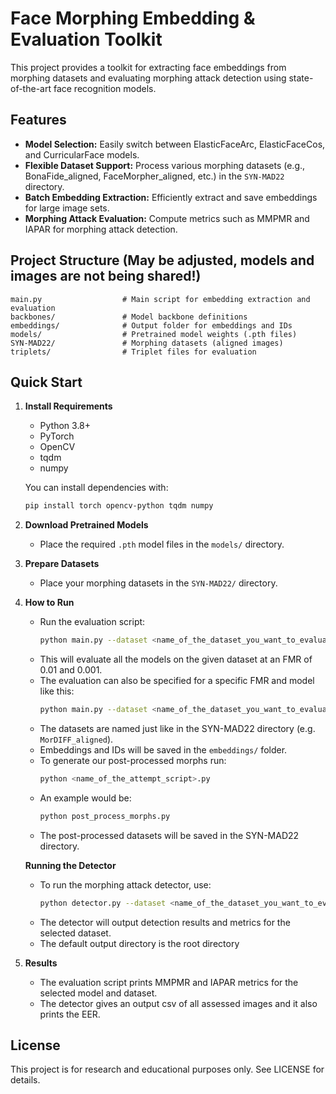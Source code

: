 # Face Morphing Embedding & Evaluation Toolkit

This project provides a toolkit for extracting face embeddings from morphing datasets and evaluating morphing attack detection using state-of-the-art face recognition models.

## Features
- **Model Selection:** Easily switch between ElasticFaceArc, ElasticFaceCos, and CurricularFace models.
- **Flexible Dataset Support:** Process various morphing datasets (e.g., BonaFide_aligned, FaceMorpher_aligned, etc.) in the `SYN-MAD22` directory.
- **Batch Embedding Extraction:** Efficiently extract and save embeddings for large image sets.
- **Morphing Attack Evaluation:** Compute metrics such as MMPMR and IAPAR for morphing attack detection.

## Project Structure (May be adjusted, models and images are not being shared!)
```
main.py                  # Main script for embedding extraction and evaluation
backbones/               # Model backbone definitions
embeddings/              # Output folder for embeddings and IDs
models/                  # Pretrained model weights (.pth files)
SYN-MAD22/               # Morphing datasets (aligned images)
triplets/                # Triplet files for evaluation
```

## Quick Start
1. **Install Requirements**
   - Python 3.8+
   - PyTorch
   - OpenCV
   - tqdm
   - numpy

   You can install dependencies with:
   ```bash
   pip install torch opencv-python tqdm numpy
   ```

2. **Download Pretrained Models**
   - Place the required `.pth` model files in the `models/` directory.

3. **Prepare Datasets**
   - Place your morphing datasets in the `SYN-MAD22/` directory.

4. **How to Run**
   - Run the evaluation script:
      ```bash
      python main.py --dataset <name_of_the_dataset_you_want_to_evaluate>
      ```
   - This will evaluate all the models on the given dataset at an FMR of 0.01 and 0.001.
   - The evaluation can also be specified for a specific FMR and model like this: 
      ```bash
      python main.py --dataset <name_of_the_dataset_you_want_to_evaluate> --fmr <fmr> --model <name_of_the_eval_model>
      ```
   - The datasets are named just like in the SYN-MAD22 directory (e.g. `MorDIFF_aligned`).
   - Embeddings and IDs will be saved in the `embeddings/` folder.
   - To generate our post-processed morphs run:
      ```bash
      python <name_of_the_attempt_script>.py
      ```
   - An example would be:
      ```bash
      python post_process_morphs.py
      ```
   - The post-processed datasets will be saved in the SYN-MAD22 directory.

   **Running the Detector**
   - To run the morphing attack detector, use:
      ```bash
      python detector.py --dataset <name_of_the_dataset_you_want_to_evaluate> --kind <benign_or_morph> --output-dir <optional_output_dir>
      ```
   - The detector will output detection results and metrics for the selected dataset.
   - The default output directory is the root directory

5. **Results**
   - The evaluation script prints MMPMR and IAPAR metrics for the selected model and dataset.
   - The detector gives an output csv of all assessed images and it also prints the EER.

## License
This project is for research and educational purposes only. See LICENSE for details.
